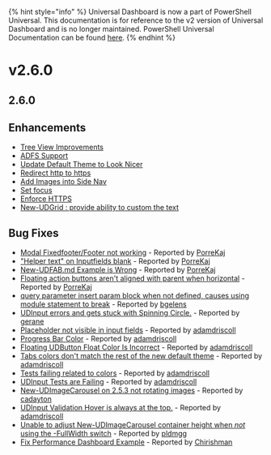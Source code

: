 ﻿{% hint style="info" %}
Universal Dashboard is now a part of PowerShell Universal. This documentation is for reference to the v2 version of Universal Dashboard and is no longer maintained. PowerShell Universal Documentation can be found [here](https://docs.ironmansoftware.com).
{% endhint %}


# v2.6.0

## 2.6.0

## Enhancements

* [Tree View Improvements](https://github.com/ironmansoftware/universal-dashboard/issues/1086)
* [ADFS Support ](https://github.com/ironmansoftware/universal-dashboard/issues/1065)
* [Update Default Theme to Look Nicer](https://github.com/ironmansoftware/universal-dashboard/issues/1031)
* [Redirect http to https](https://github.com/ironmansoftware/universal-dashboard/issues/1012)
* [Add Images into Side Nav](https://github.com/ironmansoftware/universal-dashboard/issues/713)
* [Set focus](https://github.com/ironmansoftware/universal-dashboard/issues/564)
* [Enforce HTTPS](https://github.com/ironmansoftware/universal-dashboard/issues/528)
* [New-UDGrid : provide ability to custom the text](https://github.com/ironmansoftware/universal-dashboard/issues/134)

## Bug Fixes

* [Modal Fixedfooter/Footer not working](https://github.com/ironmansoftware/universal-dashboard/issues/1094) - Reported by [PorreKaj](https://github.com/PorreKaj)     
* ["Helper text" on Inputfields blank](https://github.com/ironmansoftware/universal-dashboard/issues/1093) - Reported by [PorreKaj](https://github.com/PorreKaj)       
* [New-UDFAB.md Example is Wrong](https://github.com/ironmansoftware/universal-dashboard/issues/1092) - Reported by [PorreKaj](https://github.com/PorreKaj)
* [Floating action buttons aren't aligned with parent when horizontal](https://github.com/ironmansoftware/universal-dashboard/issues/1091) - Reported by [PorreKaj](https://github.com/PorreKaj)
* [query parameter insert param block when not defined, causes using module statement to break](https://github.com/ironmansoftware/universal-dashboard/issues/1090) - Reported by [bgelens](https://github.com/bgelens)
* [UDInput errors and gets stuck with Spinning Circle.](https://github.com/ironmansoftware/universal-dashboard/issues/1082) - Reported by [gerane](https://github.com/gerane)
* [Placeholder not visible in input fields](https://github.com/ironmansoftware/universal-dashboard/issues/1080) - Reported by [adamdriscoll](https://github.com/adamdriscoll)
* [Progress Bar Color](https://github.com/ironmansoftware/universal-dashboard/issues/1071) - Reported by [adamdriscoll](https://github.com/adamdriscoll)
* [Floating UDButton Float Color Is Incorrect](https://github.com/ironmansoftware/universal-dashboard/issues/1061) - Reported by [adamdriscoll](https://github.com/adamdriscoll)
* [Tabs colors don't match the rest of the new default theme](https://github.com/ironmansoftware/universal-dashboard/issues/1060) - Reported by [adamdriscoll](https://github.com/adamdriscoll)
* [Tests failing related to colors](https://github.com/ironmansoftware/universal-dashboard/issues/1057) - Reported by [adamdriscoll](https://github.com/adamdriscoll)  
* [UDInput Tests are Failing](https://github.com/ironmansoftware/universal-dashboard/issues/1055) - Reported by [adamdriscoll](https://github.com/adamdriscoll)        
* [New-UDImageCarousel on 2.5.3 not rotating images](https://github.com/ironmansoftware/universal-dashboard/issues/1047) - Reported by [cadayton](https://github.com/cadayton)
* [UDInput Validation Hover is always at the top.](https://github.com/ironmansoftware/universal-dashboard/issues/1034) - Reported by [adamdriscoll](https://github.com/adamdriscoll)
* [Unable to adjust New-UDImageCarousel container height when _not_ using the -FullWidth switch](https://github.com/ironmansoftware/universal-dashboard/issues/496) - Reported by [pldmgg](https://github.com/pldmgg)
* [Fix Performance Dashboard Example](https://github.com/ironmansoftware/universal-dashboard/issues/5) - Reported by [Chirishman](https://github.com/Chirishman) 



